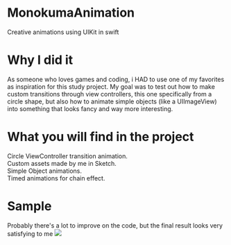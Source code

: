 # MonokumaAnimation
Creative animations using UIKit in swift

# Why I did it
As someone who loves games and coding, i HAD to use one of my favorites as inspiration for this study project.
My goal was to test out how to make custom transitions through view controllers, this one specifically from a circle shape, but also how to animate simple objects (like a UIImageView) into something that looks fancy and way more interesting.

# What you will find in the project
Circle ViewController transition animation.  
Custom assets made by me in Sketch.  
Simple Object animations.  
Timed animations for chain effect.  

# Sample
Probably there's a lot to improve on the code, but the final result looks very satisfying to me
![](monokuma.gif)
